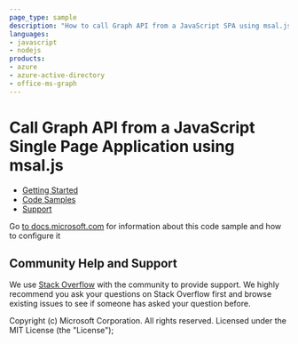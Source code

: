```yaml
---
page_type: sample
description: "How to call Graph API from a JavaScript SPA using msal.js"
languages:
- javascript
- nodejs
products:
- azure
- azure-active-directory
- office-ms-graph
---
```


# Call Graph API from a JavaScript Single Page Application using msal.js

* [Getting Started](https://aka.ms/aadv2)
* [Code Samples](https://github.com/azure-samples/)
* [Support](https://docs.microsoft.com/azure/active-directory/develop/active-directory-develop-help-support)

Go [to docs.microsoft.com](https://docs.microsoft.com/azure/active-directory/develop/guidedsetups/active-directory-javascriptspa) for information about this code sample and how to configure it

## Community Help and Support

We use [Stack Overflow](http://stackoverflow.com/questions/tagged/azure-active-directory) with the community to provide support. We highly recommend you ask your questions on Stack Overflow first and browse existing issues to see if someone has asked your question before.

Copyright (c) Microsoft Corporation.  All rights reserved. Licensed under the MIT License (the "License");
